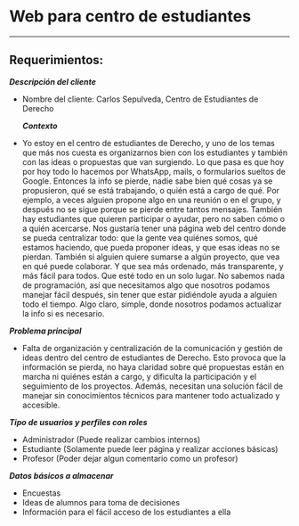 # Web para centro de estudiantes
---
## Requerimientos:

***Descripción del cliente***

- Nombre del cliente: Carlos Sepulveda, Centro de Estudiantes de Derecho

  ***Contexto***
- Yo estoy en el centro de estudiantes de Derecho, y uno de los temas que más nos cuesta es organizarnos bien con los estudiantes y también con las ideas o propuestas que van surgiendo.
Lo que pasa es que hoy por hoy todo lo hacemos por WhatsApp, mails, o formularios sueltos de Google. Entonces la info se pierde, nadie sabe bien qué cosas ya se propusieron, qué se está trabajando, o quién está a cargo de qué. Por ejemplo, a veces alguien propone algo en una reunión o en el grupo, y después no se sigue porque se pierde entre tantos mensajes. También hay estudiantes que quieren participar o ayudar, pero no saben cómo o a quién acercarse.
Nos gustaría tener una página web del centro donde se pueda centralizar todo: que la gente vea quiénes somos, qué estamos haciendo, que pueda proponer ideas, y que esas ideas no se pierdan. También si alguien quiere sumarse a algún proyecto, que vea en qué puede colaborar. Y que sea más ordenado, más transparente, y más fácil para todos. Que esté todo en un solo lugar.
No sabemos nada de programación, así que necesitamos algo que nosotros podamos manejar fácil después, sin tener que estar pidiéndole ayuda a alguien todo el tiempo. Algo claro, simple, donde nosotros podamos actualizar la info si es necesario.



***Problema principal***

- Falta de organización y centralización de la comunicación y gestión de ideas dentro del centro de estudiantes de Derecho. Esto provoca que la información se pierda, no haya claridad sobre qué propuestas están en marcha ni quiénes están a cargo, y dificulta la participación y el seguimiento de los proyectos. Además, necesitan una solución fácil de manejar sin conocimientos técnicos para mantener todo actualizado y accesible.

***Tipo de usuarios y perfiles con roles***

- Administrador (Puede realizar cambios internos)
- Estudiante (Solamente puede leer página y realizar acciones básicas)
- Profesor (Poder dejar algun comentario como un profesor)

***Datos básicos a almacenar***

- Encuestas
- Ideas de alumnos para toma de decisiones
- Información para el fácil acceso de los estudiantes a ella 
